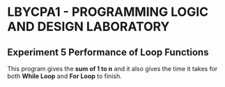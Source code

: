 # LBYCPA1 - PROGRAMMING LOGIC AND DESIGN LABORATORY
## Experiment 5 Performance of Loop Functions
This program gives the **sum of 1 to n** and it also gives the time it takes for both **While Loop** and **For Loop** to finish.
